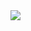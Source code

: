 <img src="https://capsule-render.vercel.app/api?type=waving&color=gradient&height=200&section=header&text=Stack%20Overflow%20Clone&fontSize=70" />
